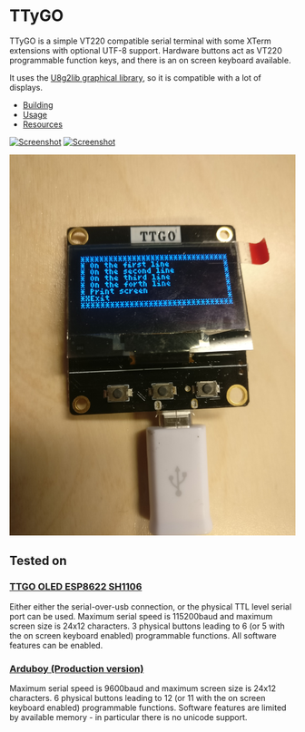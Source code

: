 # TTyGO

TTyGO is a simple VT220 compatible serial terminal with some XTerm
extensions with optional UTF-8 support. Hardware buttons act as VT220
programmable function keys, and there is an on screen keyboard
available.

It uses the [U8g2lib graphical library](https://github.com/olikraus/u8g2/wiki), so it is compatible with a lot of displays.

* [Building](docs/Building.md)
* [Usage](docs/Usage.md)
* [Resources](docs/Resources.md)

[![Screenshot](https://i.ytimg.com/vi/VxAwc2s-E1o/hqdefault.jpg)](http://www.youtube.com/watch?v=VxAwc2s-E1o)
[![Screenshot](https://i.ytimg.com/vi/eWtr9A67FpA/hqdefault.jpg)](https://youtu.be/eWtr9A67FpA)

![Screenshot](images/screenshot-menu.jpg)

## Tested on

### [TTGO OLED ESP8622 SH1106](https://www.aliexpress.com/item/32991442463.html?spm=a2g0s.9042311.0.0.27424c4d5SbjHq)

Either either the serial-over-usb connection, or the physical TTL
level serial port can be used. Maximum serial speed is 115200baud and
maximum screen size is 24x12 characters. 3 physical buttons leading to
6 (or 5 with the on screen keyboard enabled) programmable functions.
All software features can be enabled.

### [Arduboy (Production version)](https://www.aliexpress.com/item/32814857145.html)

Maximum serial speed is 9600baud and maximum screen size is 24x12
characters. 6 physical buttons leading to 12 (or 11 with the on screen
keyboard enabled) programmable functions. Software features are limited by
available memory - in particular there is no unicode support.




